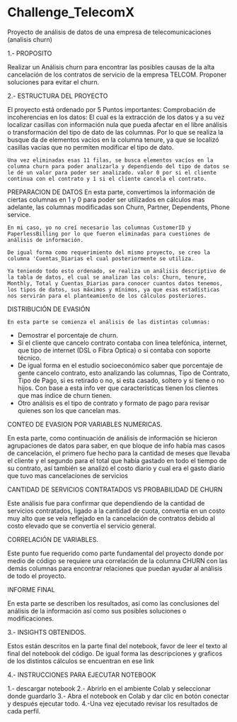 # Challenge_TelecomX
Proyecto de análisis de datos de una empresa de telecomunicaciones (analisis churn)

1.- PROPOSITO

Realizar un Análisis churn para encontrar las posibles causas de la alta cancelación de los contratos de servicio de la empresa TELCOM. Proponer soluciones para evitar el churn.

2.- ESTRUCTURA DEL PROYECTO 

El proyecto está ordenado por 5 Puntos importantes:
	Comprobación de incoherencias en los datos:
		El cual es la extracción de los datos y a su vez localizar casillas con información nula que pueda afectar en el libre análisis o transformación del tipo de dato de las columnas. Por lo que se realiza la busque da de elementos vacíos en la columna tenure, ya que se localizó casillas vacias que no permiten modificar el tipo de dato.

	Una vez eliminadas esas 11 filas, se busca elementos vacíos en la columna churn para poder analizarla y dependiendo del tipo de datos se le dé un valor para poder ser analizado. valor 0 por si el cliente continua con el contrato y 1 si el cliente cancela el contrato.

PREPARACION DE DATOS
	En esta parte, convertimos la información de ciertas columnas en 1 y 0 para poder ser utilizados en cálculos mas adelante, las columnas modificadas son Churn, Partner, Dependents, Phone service. 

	En mi caso, yo no creí necesario las columnas CustomerID y PaperlessBilling por lo que fueron eliminadas para cuestiones de análisis de información.

	De igual forma como requerimiento del mismo proyecto, se creo la columna 'Cuentas_Diarias el cual posteriormente se utiliza.

	Ya teniendo todo esto ordenado, se realiza un análisis descriptivo de la tabla de datos, el cual se analizan las cols: Churn, tenure, Monthly, Total y Cuentas_Diarias para conocer cuantos datos tenemos, los tipos de datos, sus máximos y mínimos, ya que esas estadísticas nos servirán para el planteamiento de los cálculos posteriores.

DISTRIBUCIÓN DE EVASIÓN

	En esta parte se comienza el análisis de las distintas columnas:

- Demostrar el porcentaje de churn.
- Si el cliente que cancelo contrato contaba con linea telefónica, internet, que tipo de internet (DSL o Fibra Optica) o si contaba con soporte técnico.
- De igual forma en el estudio socioeconómico saber que porcentaje de gente cancelo contrato, esto analizando las columnas, Tipo de Contrato, Tipo de Pago, si es retirado o no, si esta casado, soltero y si tiene o no hijos. Con base a esta info ver que características tienen los clientes que mas índice de churn tienen.
- Otro análisis es el tipo de contrato y formato de pago para revisar quienes son los que cancelan mas.

CONTEO DE EVASION POR VARIABLES NUMERICAS.

En esta parte, como continuación de análisis de información se hicieron agrupaciones de datos para saber, en que bloque de info había mas casos de cancelación, el primero fue hecho para la cantidad de meses que llevaba el cliente y el segundo para el total que había gastado en todo el tiempo de su contrato, así también se analizó el costo diario y cual era el gasto diario que tuvo mas cancelaciones de servicios

CANTIDAD DE SERVICIOS CONTRATADOS VS PROBABILIDAD DE CHURN

Este análisis fue para confirmar que dependiendo de la cantidad de servicios contratados, ligado a la cantidad de cuota, convertia en un costo muy alto que se veía reflejado en la cancelación de contratos debido al costo elevado que se convertía el servicio general.

CORRELACIÓN DE VARIABLES.

Este punto fue requerido como parte fundamental del proyecto donde por medio de código se requiere una correlación de la columna CHURN con las demás columnas para encontrar relaciones que puedan ayudar al análisis de todo el proyecto.

INFORME FINAL

En esta parte se describen los resultados, así como las conclusiones del análisis de la información así como sus posibles soluciones o modificaciones.



3.- INSIGHTS OBTENIDOS.

Estos están descritos en la parte final del notebook, favor de leer el texto al final del notebook del código. De igual forma las descripciones y graficos de los distintos cálculos se encuentran en ese link

4.- INSTRUCCIONES PARA EJECUTAR NOTEBOOK

1.- descargar notebook
2.- Abrirlo en el ambiente Colab y seleccionar donde guardarlo
3.- Abra el notebook en Colab y dar clic en botón conectar y después ejecutar todo.
4.-Una vez ejecutado revisar los resultados de cada perfil.

